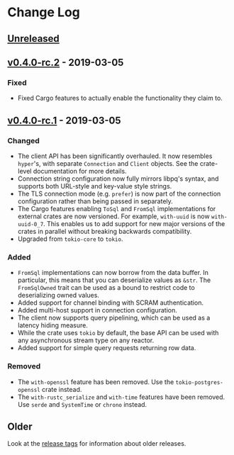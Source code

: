 # Change Log

## [Unreleased]

## [v0.4.0-rc.2] - 2019-03-05

### Fixed

* Fixed Cargo features to actually enable the functionality they claim to.

## [v0.4.0-rc.1] - 2019-03-05

### Changed

* The client API has been significantly overhauled. It now resembles `hyper`'s, with separate `Connection` and `Client`
    objects. See the crate-level documentation for more details.
* Connection string configuration now fully mirrors libpq's syntax, and supports both URL-style and key-value style
    strings.
* The TLS connection mode (e.g. `prefer`) is now part of the connection configuration rather than being passed in
    separately.
* The Cargo features enabling `ToSql` and `FromSql` implementations for external crates are now versioned. For example,
    `with-uuid` is now `with-uuid-0_7`. This enables us to add support for new major versions of the crates in parallel
    without breaking backwards compatibility.
* Upgraded from `tokio-core` to `tokio`.

### Added

* `FromSql` implementations can now borrow from the data buffer. In particular, this means that you can deserialize
    values as `&str`. The `FromSqlOwned` trait can be used as a bound to restrict code to deserializing owned values.
* Added support for channel binding with SCRAM authentication.
* Added multi-host support in connection configuration.
* The client now supports query pipelining, which can be used as a latency hiding measure.
* While the crate uses `tokio` by default, the base API can be used with any asynchronous stream type on any reactor.
* Added support for simple query requests returning row data.

### Removed

* The `with-openssl` feature has been removed. Use the `tokio-postgres-openssl` crate instead.
* The `with-rustc_serialize` and `with-time` features have been removed. Use `serde` and `SystemTime` or `chrono`
    instead.

## Older

Look at the [release tags] for information about older releases.

[Unreleased]: https://github.com/sfackler/rust-postgres/compare/tokio-postgres-v0.4.0-rc.2...master
[v0.4.0-rc.2]: https://github.com/sfackler/rust-postgres/compare/tokio-postgres-v0.4.0-rc.1...tokio-postgres-v0.4.0-rc.2
[v0.4.0-rc.1]: https://github.com/sfackler/rust-postgres/compare/tokio-postgres-v0.3.0...tokio-postgres-v0.4.0-rc.1
[release tags]: https://github.com/sfackler/rust-postgres/releases
